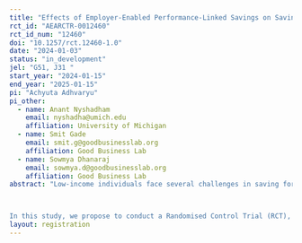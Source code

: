 ```yaml
---
title: "Effects of Employer-Enabled Performance-Linked Savings on Savings Behavior of Workers and Firm Performance in the Garment Industry"
rct_id: "AEARCTR-0012460"
rct_id_num: "12460"
doi: "10.1257/rct.12460-1.0"
date: "2024-01-03"
status: "in_development"
jel: "G51, J31 "
start_year: "2024-01-15"
end_year: "2025-01-15"
pi: "Achyuta Adhvaryu"
pi_other:
  - name: Anant Nyshadham
    email: nyshadha@umich.edu
    affiliation: University of Michigan
  - name: Smit Gade
    email: smit.g@goodbusinesslab.org
    affiliation: Good Business Lab
  - name: Sowmya Dhanaraj
    email: sowmya.d@goodbusinesslab.org
    affiliation: Good Business Lab
abstract: "Low-income individuals face several challenges in saving formally and regularly which their employers can uniquely help them overcome. Employers can offer access to a formal payroll account, assist with documentation, and arrange for automatic deductions from the salary. 

In this study, we propose to conduct a Randomised Control Trial (RCT), wherein we offer a bank-based recurring deposit (RD) to production workers of Shahi Exports, a garment manufacturing firm in Karnataka, India. The RD would serve as a commitment saving instrument for workers, requiring fixed monthly instalments for 6 months. In our study, these instalments would be made from the workers’ salary through automatic payroll deductions facilitated by Shahi, their employer. Further, for some workers savings in their RD would be linked to and rewarded based on their tenure and attendance. With this set-up, the study is aimed at understanding if performance-linked employer-enabled commitment saving plans can simultaneously improve i) formal savings of low-income workers and ii) firm performance."
layout: registration
---
```


